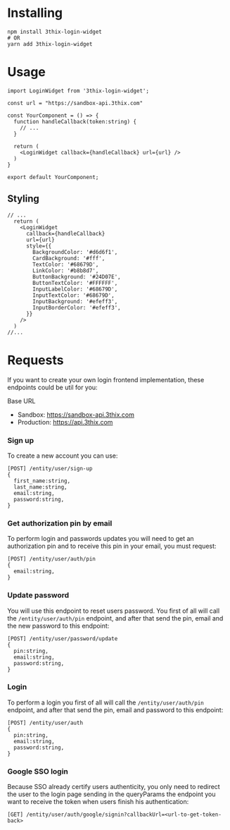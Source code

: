 # Installing

```shell
npm install 3thix-login-widget
# OR
yarn add 3thix-login-widget
```

# Usage

```tsx
import LoginWidget from '3thix-login-widget';

const url = "https://sandbox-api.3thix.com"

const YourComponent = () => {
  function handleCallback(token:string) {
    // ...
  }

  return (
    <LoginWidget callback={handleCallback} url={url} />
  )
}

export default YourComponent;
```

## Styling

```tsx
// ...
  return (
    <LoginWidget
      callback={handleCallback}
      url={url}
      style={{
        BackgroundColor: '#d6d6f1',
        CardBackground: '#fff',
        TextColor: '#68679D',
        LinkColor: '#b8b8d7',
        ButtonBackground: '#24D07E',
        ButtonTextColor: '#FFFFFF',
        InputLabelColor: '#68679D',
        InputTextColor: '#68679D',
        InputBackground: '#efeff3',
        InputBorderColor: '#efeff3',
      }}
    />
  )
//...
```


# Requests

If you want to create your own login frontend implementation, these endpoints could be util for you:

Base URL
- Sandbox: https://sandbox-api.3thix.com
- Production: https://api.3thix.com

### Sign up
To create a new account you can use:

```
[POST] /entity/user/sign-up
{
  first_name:string,
  last_name:string,
  email:string,
  password:string,
}
```

### Get authorization pin by email

To perform login and passwords updates you will need to get an authorization pin and to receive this pin in your email, you must request:
```
[POST] /entity/user/auth/pin
{
  email:string,
}
```

### Update password

You will use this endpoint to reset users password. You first of all will call the ``/entity/user/auth/pin`` endpoint, and after that send the pin, email and the new password to this endpoint:
```
[POST] /entity/user/password/update
{
  pin:string,
  email:string,
  password:string,
}
```

### Login

To perform a login you first of all will call the ``/entity/user/auth/pin`` endpoint, and after that send the pin, email and password to this endpoint:
```
[POST] /entity/user/auth
{
  pin:string,
  email:string,
  password:string,
}
```

### Google SSO login

Because SSO already certify users authenticity, you only need to redirect the user to the login page sending in the queryParams the endpoint you want to receive the token when users finish his authentication:
```
[GET] /entity/user/auth/google/signin?callbackUrl=<url-to-get-token-back>
```
